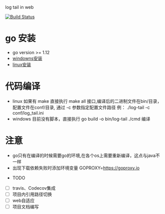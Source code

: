 log tail in web

[![Build Status](https://travis-ci.org/Arugal/log-tail.svg?branch=master)](https://travis-ci.org/Arugal/log-tail)



# go 安装

+ go version >= 1.12
+ [windowns安装](https://www.runoob.com/go/go-environment.html)
+ [linux安装](https://www.runoob.com/go/go-environment.html)


# 代码编译
+ linux 如果有 make 直接执行 make all 接口,编译后的二进制文件在bin/目录，配置文件在conf/目录, 通过 -c 参数指定配置文件路径 例： ./log-tail -c conf/log_tail.ini
+ windows 目前没有脚本，直接执行 go build -o bin/log-tail ./cmd 编译

# 注意
+ go只有在编译的时候需要go的环境,在各个os上需要重新编译，这点与java不一样
+ 出现下载依赖失败时添加环境变量 GOPROXY=https://goproxy.io

- TODO
- [ ] travis、Codecov集成
- [ ] 项目内引用路径切换
- [ ] web自适应
- [ ] 项目文档编写